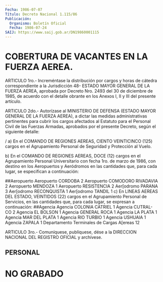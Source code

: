 ```yaml
---
Fecha: 1986-07-07
Título: Decreto Nacional 1.115/86
Publicación:
  Organismo: Boletín Oficial
  Fecha: 1986-07-24
SAIJ: https://www.saij.gob.ar/DN19860001115
---
```

# COBERTURA DE VACANTES EN LA FUERZA AEREA.

<a id="1"></a>
ARTICULO 1ro.- Increméntase la distribución por cargos y horas de cátedra  correspondiente  a  la  Jurisdicción  48-  ESTADO MAYOR GENERAL DE LA FUERZA AEREA, aprobada por Decreto Nro. 2493  del  30 de  diciembre  de  1985,  de  acuerdo con el detalle obrante en los Anexos I, II y III del presente artículo.

<a id="2"></a>
ARTICULO  2do.-  Autorízase  al  MINISTERIO DE DEFENSA (ESTADO MAYOR GENERAL DE LA FUERZA AEREA), a dictar las medidas administrativas pertinentes para cubrir  los  cargos  afectados  al Estatuto  para  el Personal Civil de las Fuerzas Armadas, aprobados por  el  presente  Decreto,    según    el  siguiente  detalle:

/  a)  En el COMANDO DE REGIONES AEREAS, CIENTO  VEINTICINCO  (125) cargos en  el  Agrupamiento  Personal  de Seguridad y Protección al Vuelo.

b)  En  el  COMANDO DE REGIONES AEREAS, DOCE  (12)  cargos  en  el Agrupamiento Personal  Universitario  con  fecha  1ro.  de marzo de 1986,    con  destino  en  los  Aeropuertos  y  Aeródromos  en  las cantidades que, para cada lugar, se especifican a continuación:

##Aeropuerto Aeropuerto CORDOBA                    2 Aeropuerto COMODORO RIVADAVIA         2 Aeropuerto MENDOZA                    1 Aeropuerto RESISTENCIA                2 Aer[odromo PARANA                     3 Aer[odromo RECONQUISTA                1 Aer[odromo  TANDIL                      1 c)  En  LINEAS AEREAS DEL  ESTADO,  VEINTIDOS  (22)  cargos  en  el Agrupamiento  Personal  de  Servicios,  en las cantidades que, para cada lugar, se expresan a continuación: ##Agencia Agencia COLONIA CATRIEL               1 Agencia CUTRAL-CO                     2 Agencia EL BOLSON                     1 Agencia GENERAL ROCA                  1 Agencia LA PLATA                      1 Agencia MAR DEL PLATA                 1 Agencia RIO TURBIO                    1 Agencia USHUAIA                       1 Agencia ZAPALA                        1 Departamento Terminales de Cargas A[ereas                               12

<a id="3"></a>
ARTICULO  3ro.-  Comuníquese,  publíquese, dése a la DIRECCION NACIONAL DEL REGISTRO OFICIAL y archívese.

## PERSONAL

<a id="1"></a>
# NO GRABADO